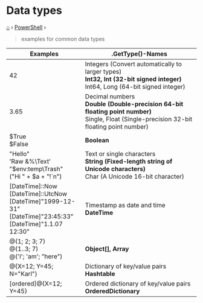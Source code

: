 # Data types
[⌂](../../README.md) › [PowerShell](../../README.md#powershell) ›
> examples for common data types

| Examples                                                                                                                    | .GetType()-Names                                                                                                                                      |
| --------------------------------------------------------------------------------------------------------------------------- | ----------------------------------------------------------------------------------------------------------------------------------------------------- |
| 42                                                                                                                          | Integers (Convert automatically to larger types) <br> <b>Int32, Int (32-bit signed integer)</b> <br> Int64, Long (64-bit signed integer)              |
| 3.65                                                                                                                        | Decimal numbers <br> <b>Double (Double-precision 64-bit floating point number)</b> <br> Single, Float (Single-precision 32-bit floating point number) |
| $True <br> $False                                                                                                           | <b>Boolean</b>                                                                                                                                        |
| "Hello" <br> 'Raw &%\Text' <br> "$env:temp\Trash" <br> ("Hi " + $a + "!`n")                                                 | Text or single characters <br> <b>String (Fixed-length string of Unicode characters)</b> <br> Char (A Unicode 16-bit character)                       |
| [DateTime]::Now <br> [DateTime]::UtcNow <br> [DateTime]"1999-12-31" <br> [DateTime]"23:45:33" <br> [DateTime]"1.1.07 12:30" | Timestamp as date and time <br> <b>DateTime</b>                                                                                                       |
| @(1; 2; 3; 7) <br> @(1..3; 7) <br> @('I'; 'am'; "here")                                                                     | <b>Object[], Array</b>                                                                                                                                |
| @{X=12; Y=45; N="Karl"}                                                                                                     | Dictionary of key/value pairs <br> <b>Hashtable</b>                                                                                                   |
| [ordered]@{X=12; Y=45}                                                                                                      | Ordered dictionary of key/value pairs <br> <b>OrderedDictionary</b>                                                                                   |